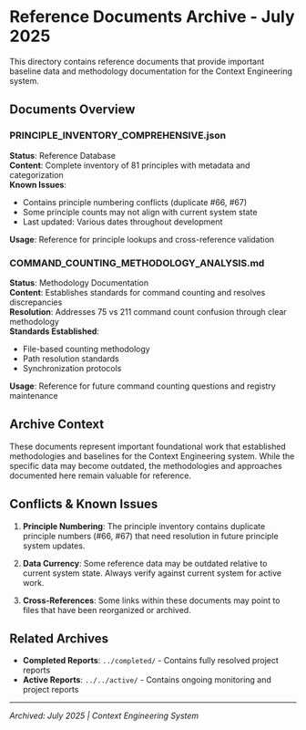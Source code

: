 # Reference Documents Archive - July 2025

This directory contains reference documents that provide important baseline data and methodology documentation for the Context Engineering system.

## Documents Overview

### PRINCIPLE_INVENTORY_COMPREHENSIVE.json
**Status**: Reference Database  
**Content**: Complete inventory of 81 principles with metadata and categorization  
**Known Issues**: 
- Contains principle numbering conflicts (duplicate #66, #67)
- Some principle counts may not align with current system state
- Last updated: Various dates throughout development

**Usage**: Reference for principle lookups and cross-reference validation

### COMMAND_COUNTING_METHODOLOGY_ANALYSIS.md
**Status**: Methodology Documentation  
**Content**: Establishes standards for command counting and resolves discrepancies  
**Resolution**: Addresses 75 vs 211 command count confusion through clear methodology  
**Standards Established**: 
- File-based counting methodology
- Path resolution standards
- Synchronization protocols

**Usage**: Reference for future command counting questions and registry maintenance

## Archive Context

These documents represent important foundational work that established methodologies and baselines for the Context Engineering system. While the specific data may become outdated, the methodologies and approaches documented here remain valuable for reference.

## Conflicts & Known Issues

1. **Principle Numbering**: The principle inventory contains duplicate principle numbers (#66, #67) that need resolution in future principle system updates.

2. **Data Currency**: Some reference data may be outdated relative to current system state. Always verify against current system for active work.

3. **Cross-References**: Some links within these documents may point to files that have been reorganized or archived.

## Related Archives

- **Completed Reports**: `../completed/` - Contains fully resolved project reports
- **Active Reports**: `../../active/` - Contains ongoing monitoring and project reports

---
*Archived: July 2025 | Context Engineering System*